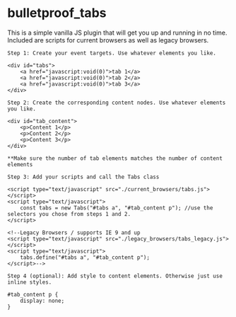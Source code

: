 # bulletproof_tabs
 This is a simple vanilla JS plugin that will get you up and running in no time. Included are scripts for current browsers as well as legacy browsers.

    Step 1: Create your event targets. Use whatever elements you like.

    <div id="tabs">
        <a href="javascript:void(0)">tab 1</a>
        <a href="javascript:void(0)">tab 2</a>
        <a href="javascript:void(0)">tab 3</a>
    </div>

    Step 2: Create the corresponding content nodes. Use whatever elements you like.

    <div id="tab_content">
        <p>Content 1</p>
        <p>Content 2</p>
        <p>Content 3</p>
    </div>

    **Make sure the number of tab elements matches the number of content elements

    Step 3: Add your scripts and call the Tabs class

    <script type="text/javascript" src="./current_browsers/tabs.js"></script>
    <script type="text/javascript">
        const tabs = new Tabs("#tabs a", "#tab_content p"); //use the selectors you chose from steps 1 and 2.
    </script>

    <!--Legacy Browsers / supports IE 9 and up
    <script type="text/javascript" src="./legacy_browsers/tabs_legacy.js"></script>
    <script type="text/javascript">
        tabs.define("#tabs a", "#tab_content p");
    </script>-->

    Step 4 (optional): Add style to content elements. Otherwise just use inline styles.

    #tab_content p {
        display: none;
    }
